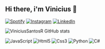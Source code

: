 ## Hi there, i'm Vinicius 👋

[![Spotify](https://img.shields.io/badge/Spotify-1ED760?&style=for-the-badge&logo=spotify&logoColor=white)](https://open.spotify.com/user/y5p0zrqbefnzsek79721mabpc)
[![Instagram](https://img.shields.io/badge/Instagram-E4405F?style=for-the-badge&logo=instagram&logoColor=white)](https://instagram.com/vinniz.web?igshid=MzNlNGNkZWQ4Mg==)
[![LinkedIn](https://img.shields.io/badge/LinkedIn-0077B5?style=for-the-badge&logo=linkedin&logoColor=white)](https://www.linkedin.com/in/vin%C3%ADcius-santos-ribeiro-9708b723b/)

![ViniciusSantosR GitHub stats](https://github-readme-stats.vercel.app/api?username=ViniciusSantosR&show_icons=true&theme=dark)

<div style="display: inline_block">
  <img align="center" alt="JavaScript" src="https://img.shields.io/badge/JavaScript-323330?style=for-the-badge&logo=javascript&logoColor=F7DF1E" />
  <img align="center" alt="Html5" src="https://img.shields.io/badge/HTML5-E34F26?style=for-the-badge&logo=html5&logoColor=white" />
  <img align="center" alt="Css3" src="https://img.shields.io/badge/CSS3-1572B6?style=for-the-badge&logo=css3&logoColor=white" />
  <img align="center" alt="Python" src="https://img.shields.io/badge/Python-14354C?style=for-the-badge&logo=python&logoColor=white" />
  <img align="center" alt="C#" src="https://img.shields.io/badge/C%23-239120?style=for-the-badge&logo=c-sharp&logoColor=white" />
</div>


